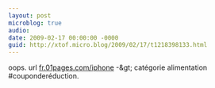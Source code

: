 ```yaml
---
layout: post
microblog: true
audio: 
date: 2009-02-17 00:00:00 -0000
guid: http://xtof.micro.blog/2009/02/17/t1218398133.html
---
```

oops. url [fr.01pages.com/iphone](http://fr.01pages.com/iphone) -&amp;gt; catégorie alimentation #couponderéduction.
